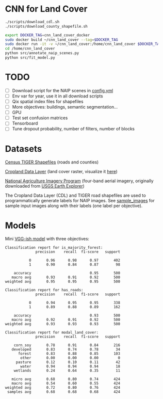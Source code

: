 # CNN for Land Cover

```bash
./scripts/download_cdl.sh
./scripts/download_county_shapefile.sh
```

```bash
export DOCKER_TAG=cnn_land_cover_docker
sudo docker build ~/cnn_land_cover --tag=$DOCKER_TAG
sudo docker run -it -v ~/cnn_land_cover:/home/cnn_land_cover $DOCKER_TAG bash
cd /home/cnn_land_cover
python src/annotate_naip_scenes.py
python src/fit_model.py
```

# TODO

* [ ] Download script for the NAIP scenes in [config.yml](config.yml)
* [ ] Env var for year, use it in all download scripts
* [ ] Qix spatial index files for shapefiles
* [ ] More objectives: buildings, semantic segmentation...
* [ ] GPU
* [ ] Test set confusion matrices
* [ ] Tensorboard
* [ ] Tune dropout probability, number of filters, number of blocks

# Datasets

[Census TIGER Shapefiles](https://www.census.gov/geo/maps-data/data/tiger-line.html) (roads and counties)

[Cropland Data Layer](https://www.nass.usda.gov/Research_and_Science/Cropland/Release/) (land cover raster, visualize it [here](https://nassgeodata.gmu.edu/CropScape/))

[National Agriculture Imagery Program](https://www.fsa.usda.gov/programs-and-services/aerial-photography/imagery-programs/naip-imagery/) (four-band aerial imagery, originally downloaded from [USGS Earth Explorer](https://earthexplorer.usgs.gov/?))

The Cropland Data Layer (CDL) and TIGER road shapefiles are used to programmatically generate
labels for NAIP images. See [sample_images](sample_images) for sample input images along
with their labels (one label per objective).

# Models

Mini [VGG-ish model](cnn.py) with three objectives:

```
Classification report for is_majority_forest:
              precision    recall  f1-score   support

           0       0.96      0.98      0.97       402
           1       0.90      0.84      0.87        98

    accuracy                           0.95       500
   macro avg       0.93      0.91      0.92       500
weighted avg       0.95      0.95      0.95       500

Classification report for has_roads:
              precision    recall  f1-score   support

           0       0.94      0.95      0.95       338
           1       0.89      0.88      0.89       162

    accuracy                           0.93       500
   macro avg       0.92      0.91      0.92       500
weighted avg       0.93      0.93      0.93       500

Classification report for modal_land_cover:
              precision    recall  f1-score   support

    corn_soy       0.78      0.91      0.84       216
   developed       0.83      0.74      0.78        34
      forest       0.83      0.88      0.85       103
       other       0.00      0.00      0.00         0
     pasture       0.12      0.10      0.11        42
       water       0.94      0.94      0.94        18
    wetlands       0.24      0.64      0.35        11

   micro avg       0.68      0.80      0.74       424
   macro avg       0.54      0.60      0.55       424
weighted avg       0.72      0.80      0.76       424
 samples avg       0.68      0.68      0.68       424
```